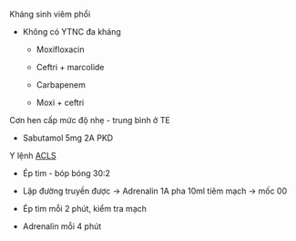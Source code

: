 Kháng sinh viêm phổi  
- Không có YTNC đa kháng  
	- Moxifloxacin  
	- Ceftri + marcolide  
	- Carbapenem  
	- Moxi + ceftri  
  
Cơn hen cấp mức độ nhẹ - trung bình ở TE  
- Sabutamol 5mg 2A PKD  
  
  
Y lệnh [ACLS](ACLS.md)  
- Ép tim - bóp bóng 30:2  
- Lập đường truyền được -> Adrenalin 1A pha 10ml tiêm mạch -> mốc 00  
- Ép tim mỗi 2 phút, kiểm tra mạch  
- Adrenalin mỗi 4 phút